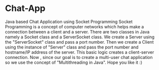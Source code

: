 # Chat-App
Java based Chat Application using Socket Programming
Socket Programming is a concept of computer networks which helps make a connection between a client and a server.
There are two classes in Java namely a Socket class and a ServerSocket class. We create a Server using the "ServerSocket" class and pass a port number. Then we create a Client using the instance of "Server" class and pass the port number and hostname/IP address of the server. 
This basic logic creates a client-server connection.
Now , since our goal is to create a multi-user chat application so we use the concept of "Multithreading in Java".
Hope you like it :)
